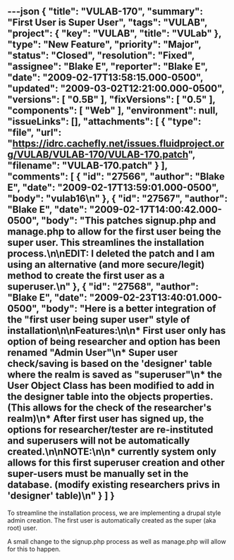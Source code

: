 ---json
{
  "title": "VULAB-170",
  "summary": "First User is Super User",
  "tags": "VULAB",
  "project": {
    "key": "VULAB",
    "title": "VULab"
  },
  "type": "New Feature",
  "priority": "Major",
  "status": "Closed",
  "resolution": "Fixed",
  "assignee": "Blake E",
  "reporter": "Blake E",
  "date": "2009-02-17T13:58:15.000-0500",
  "updated": "2009-03-02T12:21:00.000-0500",
  "versions": [
    "0.5B"
  ],
  "fixVersions": [
    "0.5"
  ],
  "components": [
    "Web"
  ],
  "environment": null,
  "issueLinks": [],
  "attachments": [
    {
      "type": "file",
      "url": "https://idrc.cachefly.net/issues.fluidproject.org/VULAB/VULAB-170/VULAB-170.patch",
      "filename": "VULAB-170.patch"
    }
  ],
  "comments": [
    {
      "id": "27566",
      "author": "Blake E",
      "date": "2009-02-17T13:59:01.000-0500",
      "body": "vulab16\n"
    },
    {
      "id": "27567",
      "author": "Blake E",
      "date": "2009-02-17T14:00:42.000-0500",
      "body": "This patches signup.php and manage.php to allow for the first user being the super user. This streamlines the installation process.\n\nEDIT: I deleted the patch and I am using an alternative (and more secure/legit) method to create the first user as a superuser.\n"
    },
    {
      "id": "27568",
      "author": "Blake E",
      "date": "2009-02-23T13:40:01.000-0500",
      "body": "Here is a better integration of the \"first user being super user\" style of installation\n\nFeatures:\n\n* First user only has option of being researcher and option has been renamed \"Admin User\"\n* Super user check/saving is based on the 'designer' table where the realm is saved as \"superuser\"\n* the User Object Class has been modified to add in the designer table into the objects properties. (This allows for the check of the researcher's realm)\n* After first user has signed up, the options for researcher/tester are re-instituted and superusers will not be automatically created.\n\nNOTE:\n\n* currently system only allows for this first superuser creation and other super-users must be manually set in the database. (modify existing researchers privs in 'designer' table)\n"
    }
  ]
}
---
To streamline the installation process, we are implementing a drupal style admin creation. The first user is automatically created as the super (aka root) user.

A small change to the signup.php process as well as manage.php will allow for this to happen.

        